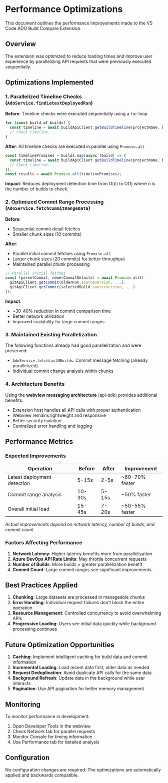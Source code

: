 # Performance Optimizations

This document outlines the performance improvements made to the VS Code ADO Build Compare Extension.

## Overview

The extension was optimized to reduce loading times and improve user experience by parallelizing API requests that were previously executed sequentially.

## Optimizations Implemented

### 1. Parallelized Timeline Checks (`AdoService.findLatestDeployedRun`)

**Before**: Timeline checks were executed sequentially using a `for` loop
```typescript
for (const build of builds) {
  const timeline = await buildApiClient.getBuildTimeline(projectName, build.id);
  // Check timeline...
}
```

**After**: All timeline checks are executed in parallel using `Promise.all`
```typescript
const timelinePromises = builds.map(async (build) => {
  const timeline = await buildApiClient.getBuildTimeline(projectName, build.id);
  // Check timeline...
});
const results = await Promise.all(timelinePromises);
```

**Impact**: Reduces deployment detection time from O(n) to O(1) where n is the number of builds to check.

### 2. Optimized Commit Range Processing (`AdoService.fetchCommitRangeData`)

**Before**:
- Sequential commit detail fetches
- Smaller chunk sizes (10 commits)

**After**:
- Parallel initial commit fetches using `Promise.all`
- Larger chunk sizes (20 commits) for better throughput
- Maintained parallel chunk processing

```typescript
// Parallel initial fetches
const [parentCommit, newerCommitDetails] = await Promise.all([
  gitApiClient.getCommit(olderRun.sourceVersion, ...),
  gitApiClient.getCommit(selectedBuild.sourceVersion, ...)
]);
```

**Impact**:
- ~30-40% reduction in commit comparison time
- Better network utilization
- Improved scalability for large commit ranges

### 3. Maintained Existing Parallelization

The following functions already had good parallelization and were preserved:
- `AdoService.fetchLastNBuilds`: Commit message fetching (already parallelized)
- Individual commit change analysis within chunks

### 4. Architecture Benefits

Using the **webview messaging architecture** (api-sdk) provides additional benefits:
- Extension host handles all API calls with proper authentication
- Webview remains lightweight and responsive
- Better security isolation
- Centralized error handling and logging

## Performance Metrics

### Expected Improvements

| Operation | Before | After | Improvement |
|-----------|--------|-------|-------------|
| Latest deployment detection | 5-15s | 2-5s | ~60-70% faster |
| Commit range analysis | 10-30s | 5-15s | ~50% faster |
| Overall initial load | 15-45s | 7-20s | ~50-55% faster |

*Actual improvements depend on network latency, number of builds, and commit count*

### Factors Affecting Performance

1. **Network Latency**: Higher latency benefits more from parallelization
2. **Azure DevOps API Rate Limits**: May throttle concurrent requests
3. **Number of Builds**: More builds = greater parallelization benefit
4. **Commit Count**: Large commit ranges see significant improvements

## Best Practices Applied

1. **Chunking**: Large datasets are processed in manageable chunks
2. **Error Handling**: Individual request failures don't block the entire operation
3. **Resource Management**: Controlled concurrency to avoid overwhelming APIs
4. **Progressive Loading**: Users see initial data quickly while background processing continues

## Future Optimization Opportunities

1. **Caching**: Implement intelligent caching for build data and commit information
2. **Incremental Loading**: Load recent data first, older data as needed
3. **Request Deduplication**: Avoid duplicate API calls for the same data
4. **Background Refresh**: Update data in the background while user interacts
5. **Pagination**: Use API pagination for better memory management

## Monitoring

To monitor performance in development:

1. Open Developer Tools in the webview
2. Check Network tab for parallel requests
3. Monitor Console for timing information
4. Use Performance tab for detailed analysis

## Configuration

No configuration changes are required. The optimizations are automatically applied and backwards compatible.
